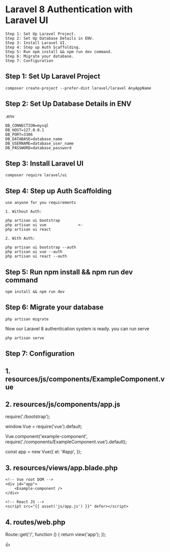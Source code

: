 # Laravel 8 Authentication with Laravel UI

    Step 1: Set Up Laravel Project.
    Step 2: Set Up Database Details in ENV.
    Step 3: Install Laravel UI.
    Step 4: Step up Auth Scaffolding.
    Step 5: Run npm install && npm run dev command.
    Step 6: Migrate your database.
    Step 7: Configuration

## Step 1: Set Up Laravel Project

    composer create-project --prefer-dist laravel/laravel AnyAppName
  
## Step 2: Set Up Database Details in ENV

   .env

	DB_CONNECTION=mysql
	DB_HOST=127.0.0.1
	DB_PORT=3306
	DB_DATABASE=database_name
	DB_USERNAME=database_user_name
	DB_PASSWORD=database_password

## Step 3: Install Laravel UI

	composer require laravel/ui

## Step 4: Step up Auth Scaffolding 

	use anyone for you requirements

    1. Without Auth: 

	php artisan ui bootstrap
	php artisan ui vue              <-
	php artisan ui react

    2. With Auth:

	php artisan ui bootstrap --auth
	php artisan ui vue --auth
	php artisan ui react --auth

## Step 5: Run npm install && npm run dev command

	npm install && npm run dev

## Step 6: Migrate your database

 	php artisan migrate

Now our Laravel 8 authentication system is ready. you can run serve 

 	php artisan serve
	

## Step 7: Configuration

## 1. resources/js/components/ExampleComponent.vue

<template>
    <div class="container">
        <div class="row justify-content-center">
            <div class="col-md-8">
                <div class="card">
                    <div class="card-header">Example Component</div>
                    <div class="card-body">
                        I'm an example component.
                    </div>
                </div>
            </div>
        </div>
    </div>
</template>

<script>
    export default {
        mounted() {
            console.log('Component mounted.')
        }
    }
</script>

## 2. resources/js/components/app.js

require('./bootstrap');

window.Vue = require('vue').default;

Vue.component('example-component', require('./components/ExampleComponent.vue').default);

const app = new Vue({
    el: '#app',
});


## 3. resources/views/app.blade.php

<!DOCTYPE html>
<html lang="{{ str_replace('_', '-', app()->getLocale()) }}">
<head>
    <meta charset="utf-8">
    <meta name="viewport" content="width=device-width, initial-scale=1">
    <title>Laravel</title>
    <!-- Styles -->
    <link href="{{ asset('css/app.css') }}" rel="stylesheet">
</head>
<body>

    <!-- Vue root DOM -->
    <div id="app">
        <Example-component />
    </div>

    <!-- React JS -->
    <script src="{{ asset('js/app.js') }}" defer></script>

</body>
</html>

## 4. routes/web.php


Route::get('/', function () {
    return view('app');
});



:+1:	
